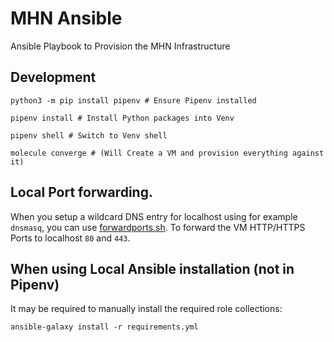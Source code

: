 # MHN Ansible


Ansible Playbook to Provision the MHN Infrastructure

## Development

```shell
python3 -m pip install pipenv # Ensure Pipenv installed

pipenv install # Install Python packages into Venv

pipenv shell # Switch to Venv shell

molecule converge # (Will Create a VM and provision everything against it)
```

## Local Port forwarding.

When you setup a wildcard DNS entry for localhost using for example `dnsmasq`, you can use [forwardports.sh](molecule/default/forwardports.sh).
To forward the VM HTTP/HTTPS Ports to localhost `80` and `443`.

## When using Local Ansible installation (not in Pipenv)

It may be required to manually install the required role collections:
```shell
ansible-galaxy install -r requirements.yml
```